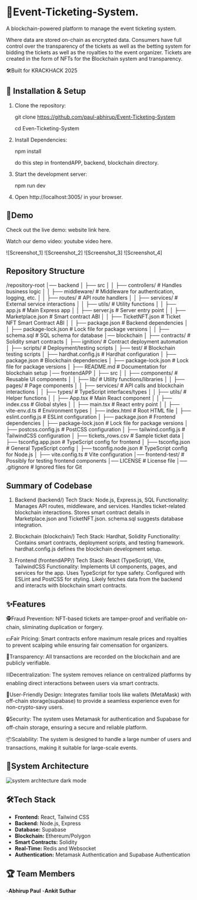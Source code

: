 # 🚀Event-Ticketing-System.

A blockchain-powered platform to manage the event ticketing system.

Where data are stored on-chain as encrypted data. Consumers have full control over the transparency of the tickets as well as the betting system for bidding the tickets as well as the royalties to the event organizer. Tickets are created in the form of NFTs for the Blockchain system and transparency.

🛠Built for KRACKHACK 2025


## 🚀 Installation & Setup


1. Clone the repository:
 
   git clone https://github.com/paul-abhirup/Event-Ticketing-System

   cd Even-Ticketing-System


2. Install Dependencies:
    
   npm install

   do this step in frontendAPP, backend, blockchain directory.


4. Start the development server:
    
   npm run dev 


5. Open http://localhost:3005/ in your browser.

## 🎥Demo
 
 Check out the live demo: website link here.

 Watch our demo video: youtube video here.

 ![Screenshot_1]
 ![Screenshot_2]
 ![Screenshot_3]
 ![Screenshot_4]

 ## Repository Structure
/repository-root │── backend │ ├── src │ │ ├── controllers/ # Handles business logic │ │ ├── middleware/ # Middleware for authentication, logging, etc. │ │ ├── routes/ # API route handlers │ │ ├── services/ # External service interactions │ │ ├── utils/ # Utility functions │ │ ├── app.js # Main Express app │ │ ├── server.js # Server entry point │ │ ├── Marketplace.json # Smart contract ABI │ │ ├── TicketNFT.json # Ticket NFT Smart Contract ABI │ │ ├── package.json # Backend dependencies │ │ ├── package-lock.json # Lock file for package versions │ │ ├── schema.sql # SQL schema for database │── blockchain │ ├── contracts/ # Solidity smart contracts │ ├── ignition/ # Contract deployment automation │ ├── scripts/ # Deployment/testing scripts │ ├── test/ # Blockchain testing scripts │ ├── hardhat.config.js # Hardhat configuration │ ├── package.json # Blockchain dependencies │ ├── package-lock.json # Lock file for package versions │ ├── README.md # Documentation for blockchain setup │── frontendAPP │ ├── src │ │ ├── components/ # Reusable UI components │ │ ├── lib/ # Utility functions/libraries │ │ ├── pages/ # Page components │ │ ├── services/ # API calls and blockchain interactions │ │ ├── types/ # TypeScript interfaces/types │ │ ├── utils/ # Helper functions │ │ ├── App.tsx # Main React component │ │ ├── index.css # Global styles │ │ ├── main.tsx # React entry point │ │ ├── vite-env.d.ts # Environment types │ ├── index.html # Root HTML file │ ├── eslint.config.js # ESLint configuration │ ├── package.json # Frontend dependencies │ ├── package-lock.json # Lock file for package versions │ ├── postcss.config.js # PostCSS configuration │ ├── tailwind.config.js # TailwindCSS configuration │ ├── tickets_rows.csv # Sample ticket data │ ├── tsconfig.app.json # TypeScript config for frontend │ ├── tsconfig.json # General TypeScript config │ ├── tsconfig.node.json # TypeScript config for Node.js │ ├── vite.config.ts # Vite configuration │── frontend-test/ # Possibly for testing frontend components │── LICENSE # License file │── .gitignore # Ignored files for Git

## Summary of Codebase
1. Backend (backend/)
Tech Stack: Node.js, Express.js, SQL
Functionality:
               Manages API routes, middleware, and services.
               Handles ticket-related blockchain interactions.
               Stores smart contract details in Marketplace.json and TicketNFT.json.
               schema.sql suggests database integration.

 
2. Blockchain (blockchain/)
Tech Stack: Hardhat, Solidity
Functionality:
              Contains smart contracts, deployment scripts, and testing framework.
              hardhat.config.js defines the blockchain development setup.

   
4. Frontend (frontendAPP/)
Tech Stack: React (TypeScript), Vite, TailwindCSS
Functionality:
             Implements UI components, pages, and services for the app.
             Uses TypeScript for type safety.
             Configured with ESLint and PostCSS for styling.
             Likely fetches data from the backend and interacts with blockchain smart contracts.

   

 ## ✨Features
 🕵️Fraud Prevention: NFT-based tickets are tamper-proof and verifiable on-chain, sliminating duplication or forgery.

 💵Fair Pricing: Smart contracts enfore maximum resale prices and royalties to prevent scalping while ensuring fair comensation for organizers.

 📢Transparency: All transactions are recorded on the blockchain and are publicly verifiable.
 
 ⛓️Decentralization: The system removes reliance on centralized platforms by enabling direct interactions between users via smart contracts.

 🎨User-Friendly Design: Integrates familiar tools like wallets (MetaMask) with off-chain storage(supabase) to provide a seamless experience even for non-crypto-savy users.

 🔒Security: The system uses Metamask for authentication and Supabase for off-chain storage, ensuring a secure and reliable platform.

 📦Scalability: The system is designed to handle a large number of users and transactions, making it suitable for large-scale events.

 ## 💾System Architecture


![system archtecture dark mode](https://github.com/user-attachments/assets/41e09103-c6dc-4423-a3a1-b01ade33bba9)

 

 ## 🛠Tech Stack
 - **Frontend:** React, Tailwind CSS
 - **Backend:** Node.js, Express
 - **Database:** Supabase
 - **Blockchain:** Ethereum/Polygon
 - **Smart Contracts:** Solidity
 - **Real-Time:** Redis and Websocket
 - **Authentication:** Metamask Authentication and Supabase Authentication



 ## 🏆 Team Members
 
 -**Abhirup Paul**
 -**Ankit Suthar**
